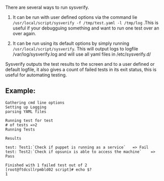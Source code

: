 There are several ways to run sysverify.

1. It can be run with user defined options via the command lie ```/usr/local/script/sysverify -f /tmp/test.yaml -l /tmp/log``` .This is useful if your debugguing something and want to run one test over an over again.

2. It can be run using its default options by simply running ```/usr/local/script/sysverify```. This will output logs to logfile /var/log/sysverify.log and will use all yaml files in /etc/sysverify.d/

Sysverify outputs the test results to the screen and to a user defined or default logfile, it also gives a count of failed tests in its exit status, this is useful for automating testing. 


Example:
--------
```
Gathering cmd line options
Setting up Logging
parsing YAML files

Running test for test
# of tests =>2
Running Tests

Results

test: Test1:`Check if puppet is running as a service`   => Fail
test: Test2:`Check if opsunix is able to access the machine`    => Pass

Finished with 1 failed test out of 2
[root@ftdcsllrpmbld02 script]# echo $?
1
```
